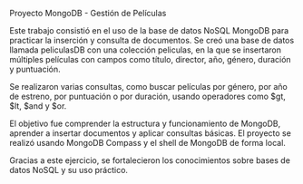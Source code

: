 Proyecto MongoDB - Gestión de Películas

Este trabajo consistió en el uso de la base de datos NoSQL MongoDB para practicar la inserción y consulta de documentos. Se creó una base de datos llamada peliculasDB con una colección peliculas, en la que se insertaron múltiples películas con campos como título, director, año, género, duración y puntuación.

Se realizaron varias consultas, como buscar películas por género, por año de estreno, por puntuación o por duración, usando operadores como $gt, $lt, $and y $or.

El objetivo fue comprender la estructura y funcionamiento de MongoDB, aprender a insertar documentos y aplicar consultas básicas. El proyecto se realizó usando MongoDB Compass y el shell de MongoDB de forma local.

Gracias a este ejercicio, se fortalecieron los conocimientos sobre bases de datos NoSQL y su uso práctico.
